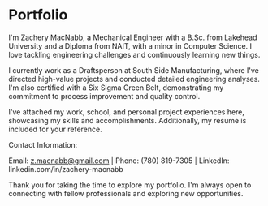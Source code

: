 # Portfolio
I'm Zachery MacNabb, a Mechanical Engineer with a B.Sc. from Lakehead University and a Diploma from NAIT, with a minor in Computer Science. I love tackling engineering challenges and continuously learning new things.

I currently work as a Draftsperson at South Side Manufacturing, where I've directed high-value projects and conducted detailed engineering analyses. I'm also certified with a Six Sigma Green Belt, demonstrating my commitment to process improvement and quality control.

I've attached my work, school, and personal project experiences here, showcasing my skills and accomplishments. Additionally, my resume is included for your reference.

Contact Information:

Email: z.macnabb@gmail.com | Phone: (780) 819-7305 | LinkedIn: linkedin.com/in/zachery-macnabb 

Thank you for taking the time to explore my portfolio. I'm always open to connecting with fellow professionals and exploring new opportunities.
